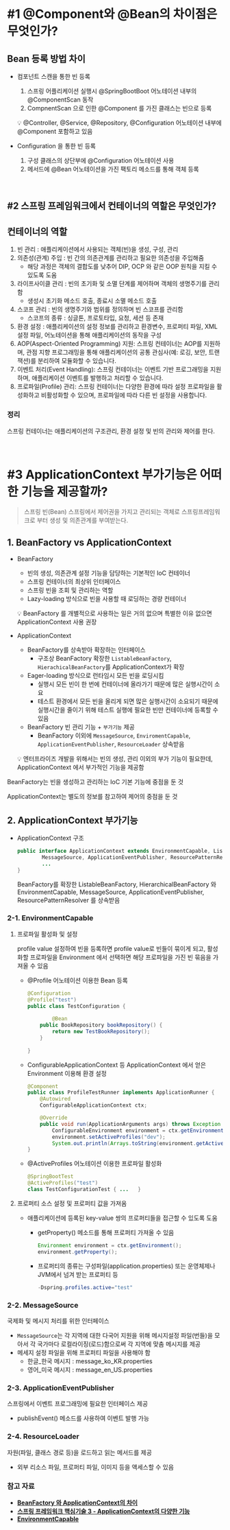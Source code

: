 # #1 @Component와 @Bean의 차이점은 무엇인가?

## Bean 등록 방법 차이

- 컴포넌트 스캔을 통한 빈 등록
    1. 스프링 어플리케이션 실행시 @SpringBootBoot 어노테이션 내부의 @ComponentScan 동작
    2. CompnentScan 으로 인한 @Component 를 가진 클래스는 빈으로 등록
    
    💡 @Controller, @Service, @Repository, @Configuration 어노테이션 내부에 @Component 포함하고 있음
    
- Configuration 을 통한 빈 등록
    1. 구성 클래스의 상단부에 @Configuration 어노테이션 사용
    2. 메서드에 @Bean 어노테이션을 가진 팩토리 메소드를 통해 객체 등록
 
</br>

## #2 스프링 프레임워크에서 컨테이너의 역할은 무엇인가?

## 컨테이너의 역할

1. 빈 관리 : 애플리케이션에서 사용되는 객체(빈)을 생성, 구성, 관리
2. 의존성(관계) 주입 : 빈 간의 의존관계를 관리하고 필요한 의존성을 주입해줌
    - 해당 과정은 객체의 결합도를 낮추어 DIP, OCP 와 같은 OOP 원칙을 지킬 수 있도록 도움
3. 라이프사이클 관리 : 빈의 초기화 및 소멸 단계를 제어하며 객체의 생명주기를 관리함
    - 생성시 초기화 메소드 호출, 종료시 소멸 메소드 호출
4. 스코프 관리 :  빈의 생명주기와 범위를 정의하며 빈 스코프를 관리함
    - 스코프의 종류 : 싱글톤, 프로토타입, 요청, 세션 등 존재
5. 환경 설정 : 애플리케이션의 설정 정보를 관리하고 환경변수, 프로퍼티 파일, XML 설정 파일, 어노테이션을 통해 애플리케이션의 동작을 구성
6. AOP(Aspect-Oriented Programming) 지원: 스프링 컨테이너는 AOP를 지원하며, 관점 지향 프로그래밍을 통해 애플리케이션의 공통 관심사(예: 로깅, 보안, 트랜잭션)를 분리하여 모듈화할 수 있습니다.
7. 이벤트 처리(Event Handling): 스프링 컨테이너는 이벤트 기반 프로그래밍을 지원하며, 애플리케이션 이벤트를 발행하고 처리할 수 있습니다.
8. 프로파일(Profile) 관리: 스프링 컨테이너는 다양한 환경에 따라 설정 프로파일을 활성화하고 비활성화할 수 있으며, 프로파일에 따라 다른 빈 설정을 사용합니다.

### 정리

스프링 컨테이너는 애플리케이션의 구조관리, 환경 설정 및 빈의 관리와 제어를 한다.

</br>

# #3 ApplicationContext 부가기능은 어떠한 기능을 제공할까?

> 스프링 빈(Bean)
  스프링에서 제어권을 가지고 관리되는 객체로 스프링프레임워크로 부터 생성 및 의존관계를 부여받는다.
    

## 1. BeanFactory vs ApplicationContext

- BeanFactory
    - 빈의 생성, 의존관계 설정 기능을 담당하는 기본적인 IoC 컨테이너
    - 스프링 컨테이너의 최상위 인터페이스
    - 스프링 빈을 조회 및 관리하는 역할
    - Lazy-loading 방식으로 빈을 사용할 때 로딩하는 경량 컨테이너
    
    💡 BeanFactory 를 개별적으로 사용하는 일은 거의 없으며 특별한 이유 없으면 ApplicationContext 사용 권장
    

- ApplicationContext
    - BeanFactory를 상속받아 확장하는 인터페이스
        - 구조상 BeanFactory 확장한 `ListableBeanFactory`, `HierachicalBeanFactory`를 ApplicationContext가 확장
    - Eager-loading 방식으로 런타임시 모든 빈을 로딩시킴
        - 실행시 모든 빈이 한 번에 컨테이너에 올라가기 때문에 많은 실행시간이 소요
        - 테스트 환경에서 모든 빈을 올리게 되면 많은 실행시간이 소요되기 때문에 실행시간을 줄이기 위해 테스트 실행에 필요한 빈만 컨테이너에 등록할 수 있음
    - BeanFactory 빈 관리 기능 + `부가기능` 제공
        - BeanFactory 이외에 `MessageSource`, `EnviromentCapable`, `ApplicationEventPublisher`, `ResourceLoader` 상속받음
    
    💡 엔터프라이즈 개발을 위해서는 빈의 생성, 관리 이외의 부가 기능이 필요한데, ApplicationContext 에서 부가적인 기능을 제공함
    

BeanFactory는 빈을 생성하고 관리하는 IoC 기본 기능에 중점을 둔 것

ApplicationContext는 별도의 정보를 참고하여 제어의 중점을 둔 것

## 2. ApplicationContext 부가기능

- ApplicationContext 구조
    
    ```java
    public interface ApplicationContext extends EnvironmentCapable, ListableBeanFactory, HierarchicalBeanFactory,
    		MessageSource, ApplicationEventPublisher, ResourcePatternResolver {		
    		...
    }
    ```
    
    BeanFactory를 확장한 ListableBeanFactory, HierarchicalBeanFactory 와 EnvironmentCapable, MessageSource, ApplicationEventPublisher, ResourcePatternResolver 를 상속받음
    

### 2-1. EnvironmentCapable

1. 프로파일 활성화 및 설정
    
    profile value 설정하여 빈을 등록하면 profile value로 빈들이 묶이게 되고, 활성화할 프로파일을 Environment 에서 선택하면 해당 프로파일을 가진 빈 묶음을 가져올 수 있음
    
    - @Profile 어노테이션 이용한 Bean 등록
        
        ```java
        @Configuration
        @Profile("test")
        public class TestConfiguration {
            
        		@Bean
            public BookRepository bookRepository() {
                return new TestBookRepository();
            }
            
        }
        ```
        
    - ConfigurableApplicationContext 등 ApplicationContext 에서 얻은 Environment 이용해 환경 설정
        
        ```java
        @Component
        public class ProfileTestRunner implements ApplicationRunner {
            @Autowired
            ConfigurableApplicationContext ctx;       
        
            @Override
            public void run(ApplicationArguments args) throws Exception {
                ConfigurableEnvironment environment = ctx.getEnvironment();
                environment.setActiveProfiles("dev");       
                System.out.println(Arrays.toString(environment.getActiveProfiles()));
        }
        ```
        
    - @ActiveProfiles 어노테이션 이용한 프로파일 활성화
        
        ```java
        @SpringBootTest
        @ActiveProfiles("test")
        class TestConfigurationTest { ...	}
        ```
        
2. 프로퍼티 소스 설정 및 프로퍼티 값을 가져옴
    - 애플리케이션에 등록된 key-value 쌍의 프로퍼티들을 접근할 수 있도록 도움
        - getProperty() 메소드를 통해 프로퍼티 가져올 수 있음
            
            ```java
            Environment environment = ctx.getEnvironment();
            environment.getProperty();
            ```
            
        - 프로퍼티의 종류는 구성파일(application.properties) 또는 운영체제나 JVM에서 넘겨 받는 프로퍼티 등
            
            ```java
            -Dspring.profiles.active="test"
            ```
            

### 2-2. MessageSource

국제화 및 메시지 처리를 위한 인터페이스 

- `MessageSource`는 각 지역에 대한 다국어 지원을 위해 메시지설정 파일(번들)을 모아서 각 국가마다 로컬라이징(로드)함으로써 각 지역에 맞춤 메시지를 제공
- 메세지 설정 파일을 위해 프로퍼티 파일을 사용해야 함
    - 한글_한국 메시지 : message_ko_KR.properties
    - 영어_미국 메시지 : message_en_US.properties

### 2-3. ApplicationEventPublisher

스프링에서 이벤트 프로그래밍에 필요한 인터페이스 제공

- publishEvent() 메소드를 사용하여 이벤트 발행 가능

### 2-4. **ResourceLoader**

자원(파일, 클래스 경로 등)을 로드하고 읽는 메서드를 제공

- 외부 리소스 파일, 프로퍼티 파일, 이미지 등을 액세스할 수 있음

### 참고 자료

- [**BeanFactory 와 ApplicationContext의 차이**](https://velog.io/@saint6839/BeanFactory-%EC%99%80-ApplicationContext%EC%9D%98-%EC%B0%A8%EC%9D%B4)
- [**스프링 프레임워크 핵심기술 3 - ApplicationContext의 다양한 기능**](https://kyun-s-world.gitbook.io/nowstart/spring/springframeworkcore/2-applicationcontext-2)
- [**EnvironmentCapable**](https://velog.io/@yu-jin-song/Spring-EnvironmentCapable)
